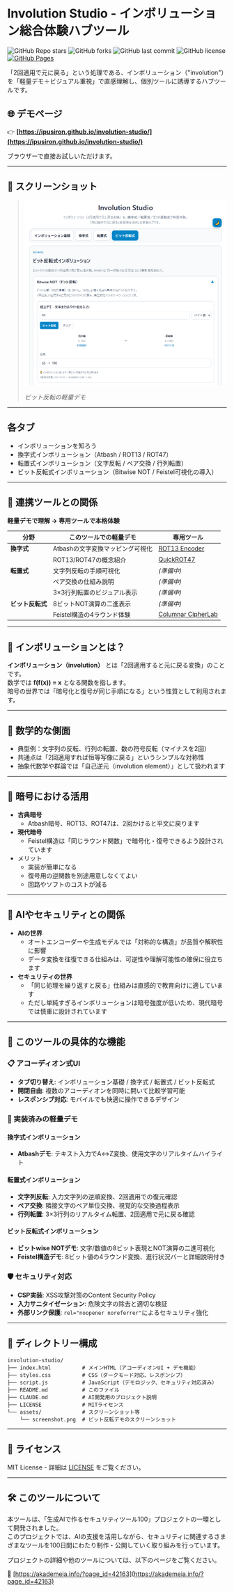 <!--
---
title: Involution Studio
category: classical-cryptography
difficulty: 1
description: Lightweight hub to explore "apply twice to get back" transforms with visual mini-demos and links to dedicated tools.
tags: [involution, cryptography, education, visualization]
demo: https://ipusiron.github.io/involution-studio/
---
-->

# Involution Studio - インボリューション総合体験ハブツール

![GitHub Repo stars](https://img.shields.io/github/stars/ipusiron/involution-studio?style=social)
![GitHub forks](https://img.shields.io/github/forks/ipusiron/involution-studio?style=social)
![GitHub last commit](https://img.shields.io/github/last-commit/ipusiron/involution-studio)
![GitHub license](https://img.shields.io/github/license/ipusiron/involution-studio)
[![GitHub Pages](https://img.shields.io/badge/demo-GitHub%20Pages-blue?logo=github)](https://ipusiron.github.io/involution-studio/)

「2回適用で元に戻る」という処理である、インボリューション（"involution"）を「軽量デモ＋ビジュアル重視」で直感理解し、個別ツールに誘導するハブツールです。

## 🌐 デモページ

👉 **[https://ipusiron.github.io/involution-studio/](https://ipusiron.github.io/involution-studio/)**

ブラウザーで直接お試しいただけます。

---

## 📸 スクリーンショット

> ![ビット反転の軽量デモ](assets/screenshot.png)  
>
> *ビット反転の軽量デモ*

---

## 各タブ
- インボリューションを知ろう
- 換字式インボリューション（Atbash / ROT13 / ROT47）
- 転置式インボリューション（文字反転 / ペア交換 / 行列転置）
- ビット反転式インボリューション（Bitwise NOT / Feistel可視化の導入）

---

## 🔗 連携ツールとの関係

**軽量デモで理解 → 専用ツールで本格体験**

| 分野 | このツールでの軽量デモ | 専用ツール |
|------|---------------------|----------|
| **換字式** | Atbashの文字変換マッピング可視化 | [ROT13 Encoder](https://ipusiron.github.io/rot13-encoder/) |
| | ROT13/ROT47の概念紹介 | [QuickROT47](https://ipusiron.github.io/quick-rot47/) |
| **転置式** | 文字列反転の手順可視化 | *(準備中)* |
| | ペア交換の仕組み説明 | *(準備中)* |
| | 3×3行列転置のビジュアル表示 | *(準備中)* |
| **ビット反転式** | 8ビットNOT演算の二進表示 | *(準備中)* |
| | Feistel構造の4ラウンド体験 | [Columnar CipherLab](https://ipusiron.github.io/columnar-cipherlab/) |

---

## 🔄 インボリューションとは？

**インボリューション（involution）** とは「2回適用すると元に戻る変換」のことです。  
数学では **f(f(x)) = x** となる関数を指します。  
暗号の世界では「暗号化と復号が同じ手順になる」という性質として利用されます。  

---

## 🧮 数学的な側面
- 典型例：文字列の反転、行列の転置、数の符号反転（マイナスを2回）  
- 共通点は「2回適用すれば恒等写像に戻る」というシンプルな対称性  
- 抽象代数学や群論では「自己逆元（involution element）」として扱われます  

---

## 🔐 暗号における活用
- **古典暗号**  
  - Atbash暗号、ROT13、ROT47は、2回かけると平文に戻ります  
- **現代暗号**  
  - Feistel構造は「同じラウンド関数」で暗号化・復号できるよう設計されています  
- メリット  
  - 実装が簡単になる  
  - 復号用の逆関数を別途用意しなくてよい  
  - 回路やソフトのコストが減る  

---

## 🤖 AIやセキュリティとの関係
- **AIの世界**  
  - オートエンコーダーや生成モデルでは「対称的な構造」が品質や解釈性に影響  
  - データ変換を往復できる仕組みは、可逆性や理解可能性の確保に役立ちます  
- **セキュリティの世界**  
  - 「同じ処理を繰り返すと戻る」仕組みは直感的で教育向けに適しています  
  - ただし単純すぎるインボリューションは暗号強度が低いため、現代暗号では慎重に設計されています  

---

## 🎯 このツールの具体的な機能

### 📋 アコーディオン式UI
- **タブ切り替え**: インボリューション基礎 / 換字式 / 転置式 / ビット反転式
- **開閉自由**: 複数のアコーディオンを同時に開いて比較学習可能
- **レスポンシブ対応**: モバイルでも快適に操作できるデザイン

### 🧮 実装済みの軽量デモ

#### **換字式インボリューション**
- **Atbashデモ**: テキスト入力でA↔Z変換、使用文字のリアルタイムハイライト

#### **転置式インボリューション**  
- **文字列反転**: 入力文字列の逆順変換、2回適用での復元確認
- **ペア交換**: 隣接文字のペア単位交換、視覚的な交換過程表示
- **行列転置**: 3×3行列のリアルタイム転置、2回適用で元に戻る確認

#### **ビット反転式インボリューション**
- **ビットwise NOTデモ**: 文字/数値の8ビット表現とNOT演算の二進可視化  
- **Feistel構造デモ**: 8ビット値の4ラウンド変換、進行状況バーと詳細説明付き

### 🛡️ セキュリティ対応
- **CSP実装**: XSS攻撃対策のContent Security Policy
- **入力サニタイゼーション**: 危険文字の除去と適切な検証
- **外部リンク保護**: `rel="noopener noreferrer"`によるセキュリティ強化  

---

## 📁 ディレクトリー構成

```
involution-studio/
├── index.html          # メインHTML（アコーディオンUI + デモ機能）
├── styles.css          # CSS（ダークモード対応、レスポンシブ）
├── script.js           # JavaScript（デモロジック、セキュリティ対応済み）
├── README.md           # このファイル
├── CLAUDE.md           # AI開発用のプロジェクト説明
├── LICENSE             # MITライセンス
└── assets/             # スクリーンショット等
    └── screenshot.png  # ビット反転デモのスクリーンショット
```

---

## 📄 ライセンス

MIT License - 詳細は [LICENSE](LICENSE) をご覧ください。

---

## 🛠 このツールについて

本ツールは、「生成AIで作るセキュリティツール100」プロジェクトの一環として開発されました。  
このプロジェクトでは、AIの支援を活用しながら、セキュリティに関連するさまざまなツールを100日間にわたり制作・公開していく取り組みを行っています。

プロジェクトの詳細や他のツールについては、以下のページをご覧ください。  

🔗 [https://akademeia.info/?page_id=42163](https://akademeia.info/?page_id=42163)

